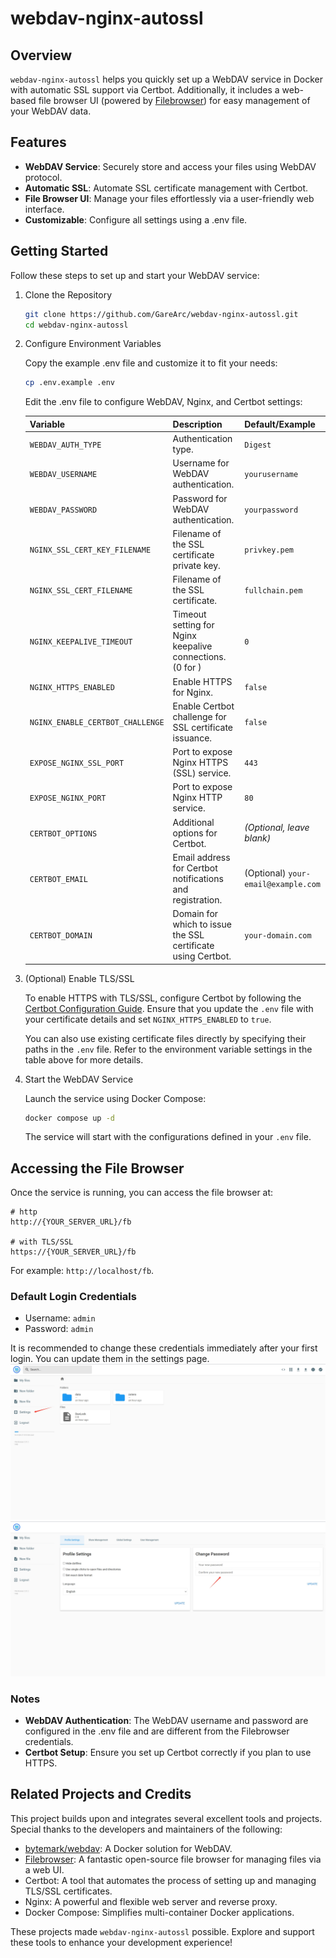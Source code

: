 # webdav-nginx-autossl

## Overview

`webdav-nginx-autossl` helps you quickly set up a WebDAV service in Docker with automatic SSL support via Certbot. Additionally, it includes a web-based file browser UI (powered by [Filebrowser](https://filebrowser.org/)) for easy management of your WebDAV data.

## Features

- **WebDAV Service**: Securely store and access your files using WebDAV protocol.
- **Automatic SSL**: Automate SSL certificate management with Certbot.
- **File Browser UI**: Manage your files effortlessly via a user-friendly web interface.
- **Customizable**: Configure all settings using a .env file.

## Getting Started

Follow these steps to set up and start your WebDAV service:

1. Clone the Repository

   ```bash
   git clone https://github.com/GareArc/webdav-nginx-autossl.git
   cd webdav-nginx-autossl
   ```

2. Configure Environment Variables

    Copy the example .env file and customize it to fit your needs:

   ```bash
   cp .env.example .env
   ```

   Edit the .env file to configure WebDAV, Nginx, and Certbot settings:

   | **Variable**                     | **Description**                                              | **Default/Example**                 |
   | -------------------------------- | ------------------------------------------------------------ | ----------------------------------- |
   | `WEBDAV_AUTH_TYPE`               | Authentication type.                                         | `Digest`                            |
   | `WEBDAV_USERNAME`                | Username for WebDAV authentication.                          | `yourusername`                      |
   | `WEBDAV_PASSWORD`                | Password for WebDAV authentication.                          | `yourpassword`                      |
   | `NGINX_SSL_CERT_KEY_FILENAME`    | Filename of the SSL certificate private key.                 | `privkey.pem`                       |
   | `NGINX_SSL_CERT_FILENAME`        | Filename of the SSL certificate.                             | `fullchain.pem`                     |
   | `NGINX_KEEPALIVE_TIMEOUT`        | Timeout setting for Nginx keepalive connections. (0 for )    | `0`                                 |
   | `NGINX_HTTPS_ENABLED`            | Enable HTTPS for Nginx.                                      | `false`                             |
   | `NGINX_ENABLE_CERTBOT_CHALLENGE` | Enable Certbot challenge for SSL certificate issuance.       | `false`                             |
   | `EXPOSE_NGINX_SSL_PORT`          | Port to expose Nginx HTTPS (SSL) service.                    | `443`                               |
   | `EXPOSE_NGINX_PORT`              | Port to expose Nginx HTTP service.                           | `80`                                |
   | `CERTBOT_OPTIONS`                | Additional options for Certbot.                              | _(Optional, leave blank)_           |
   | `CERTBOT_EMAIL`                  | Email address for Certbot notifications and registration.    | (Optional) `your-email@example.com` |
   | `CERTBOT_DOMAIN`                 | Domain for which to issue the SSL certificate using Certbot. | `your-domain.com`                   |

3. (Optional) Enable TLS/SSL

    To enable HTTPS with TLS/SSL, configure Certbot by following the [Certbot Configuration Guide](./certbot/README.md). Ensure that you update the `.env` file with your certificate details and set `NGINX_HTTPS_ENABLED` to `true`.

    You can also use existing certificate files directly by specifying their paths in the `.env` file. Refer to the environment variable settings in the table above for more details.

4. Start the WebDAV Service

    Launch the service using Docker Compose:

    ```bash
    docker compose up -d
    ```

    The service will start with the configurations defined in your `.env` file.

## Accessing the File Browser

Once the service is running, you can access the file browser at:

```shell
# http
http://{YOUR_SERVER_URL}/fb

# with TLS/SSL
https://{YOUR_SERVER_URL}/fb 
```

For example: `http://localhost/fb`.

### Default Login Credentials

- Username: `admin`
- Password: `admin`

It is recommended to change these credentials immediately after your first login. You can update them in the settings page.
    ![filebrowser_settings_1](./assets/filebrowser_setting_1.png)
    ![filebrowser_settings_2](./assets/filebrowser_setting_2.png)

### Notes

- **WebDAV Authentication**: The WebDAV username and password are configured in the .env file and are different from the Filebrowser credentials.
- **Certbot Setup**: Ensure you set up Certbot correctly if you plan to use HTTPS.

## Related Projects and Credits

This project builds upon and integrates several excellent tools and projects. Special thanks to the developers and maintainers of the following:

- [bytemark/webdav](https://github.com/BytemarkHosting/docker-webdav): A Docker solution for WebDAV.
- [Filebrowser](https://filebrowser.org/): A fantastic open-source file browser for managing files via a web UI.
- Certbot: A tool that automates the process of setting up and managing TLS/SSL certificates.
- Nginx: A powerful and flexible web server and reverse proxy.
- Docker Compose: Simplifies multi-container Docker applications.

These projects made `webdav-nginx-autossl` possible. Explore and support these tools to enhance your development experience!
